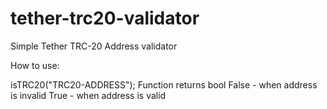 # tether-trc20-validator
Simple Tether TRC-20 Address validator

How to use:

isTRC20("TRC20-ADDRESS");
Function returns bool
False - when address is invalid
True - when address is valid
